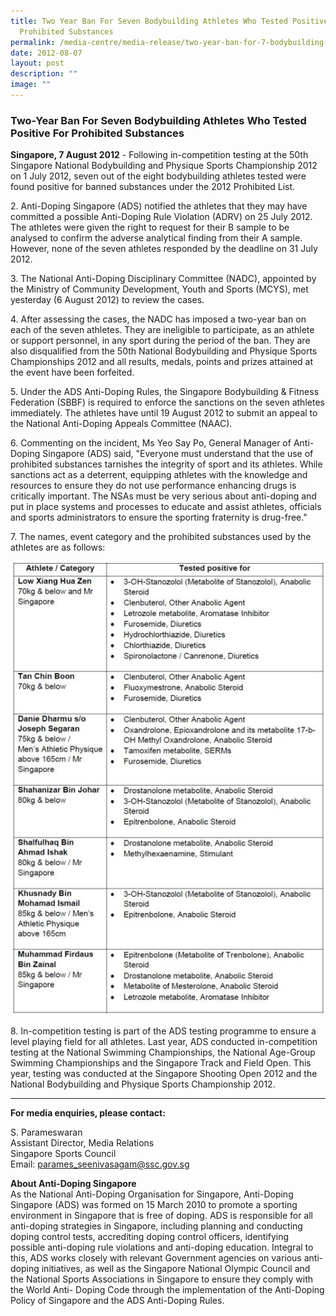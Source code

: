 ```yaml
---
title: Two Year Ban For Seven Bodybuilding Athletes Who Tested Positive For
  Prohibited Substances
permalink: /media-centre/media-release/two-year-ban-for-7-bodybuilding-athletes-who-tested-positive/
date: 2012-08-07
layout: post
description: ""
image: ""
---
```

### **Two-Year Ban For Seven Bodybuilding Athletes Who Tested Positive For Prohibited Substances**

**Singapore, 7 August 2012** - Following in-competition testing at the 50th Singapore National Bodybuilding and Physique Sports Championship 2012 on 1 July 2012, seven out of the eight bodybuilding athletes tested were found positive for banned substances under the 2012 Prohibited List.

2\. Anti-Doping Singapore (ADS) notified the athletes that they may have committed a possible Anti-Doping Rule Violation (ADRV) on 25 July 2012. The athletes were given the right to request for their B sample to be analysed to confirm the adverse analytical finding from their A sample. However, none of the seven athletes responded by the deadline on 31 July 2012.

3\. The National Anti-Doping Disciplinary Committee (NADC), appointed by the Ministry of Community Development, Youth and Sports (MCYS), met yesterday (6 August 2012) to review the cases.

4\. After assessing the cases, the NADC has imposed a two-year ban on each of the seven athletes. They are ineligible to participate, as an athlete or support personnel, in any sport during the period of the ban. They are also disqualified from the 50th National Bodybuilding and Physique Sports Championships 2012 and all results, medals, points and prizes attained at the event have been forfeited.

5\. Under the ADS Anti-Doping Rules, the Singapore Bodybuilding & Fitness Federation (SBBF) is required to enforce the sanctions on the seven athletes immediately. The athletes have until 19 August 2012 to submit an appeal to the National Anti-Doping Appeals Committee (NAAC).

6\. Commenting on the incident, Ms Yeo Say Po, General Manager of Anti-Doping Singapore (ADS) said, "Everyone must understand that the use of prohibited substances tarnishes the integrity of sport and its athletes. While sanctions act as a deterrent, equipping athletes with the knowledge and resources to ensure they do not use performance enhancing drugs is critically important. The NSAs must be very serious about anti-doping and put in place systems and processes to educate and assist athletes, officials and sports administrators to ensure the sporting fraternity is drug-free."

7\. The names, event category and the prohibited substances used by the athletes are as follows:

![](/images/Media%20Centre/Media%20Release/2012/Aug/TWOYEARBANFORSEVENBODYBUILDINGATHLETESWHOTESTEDPOSTIVEFORPROHIBITEDSUBSTANCESMainPar0040Imagegif.gif)

8\. In-competition testing is part of the ADS testing programme to ensure a level playing field for all athletes. Last year, ADS conducted in-competition testing at the National Swimming Championships, the National Age-Group Swimming Championships and the Singapore Track and Field Open. This year, testing was conducted at the Singapore Shooting Open 2012 and the National Bodybuilding and Physique Sports Championship 2012.

---

**For media enquiries, please contact:**

S. Parameswaran
<br>Assistant Director, Media Relations
<br>Singapore Sports Council
<br>Email: [parames_seenivasagam@ssc.gov.sg](mailto:parames_seenivasagam@ssc.gov.sg)

**About Anti-Doping Singapore**
<br>
As the National Anti-Doping Organisation for Singapore, Anti-Doping Singapore (ADS) was formed on 15 March 2010 to promote a sporting environment in Singapore that is free of doping. ADS is responsible for all anti-doping strategies in Singapore, including planning and conducting doping control tests, accrediting doping control officers, identifying possible anti-doping rule violations and anti-doping education. Integral to this, ADS works closely with relevant Government agencies on various anti-doping initiatives, as well as the Singapore National Olympic Council and the National Sports Associations in Singapore to ensure they comply with the World Anti- Doping Code through the implementation of the Anti-Doping Policy of Singapore and the ADS Anti-Doping Rules.